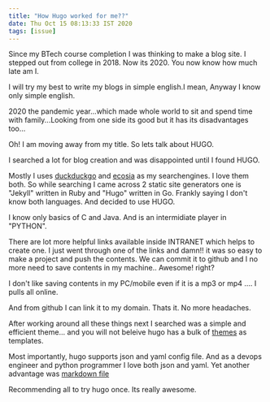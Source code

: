 ```yaml
---
title: "How Hugo worked for me??"
date: Thu Oct 15 08:13:33 IST 2020
tags: [issue]
---
```


Since my BTech course completion I was thinking to make a blog site. I stepped out from college in 2018. Now its 2020. You now know how much late am I.

I will try my best to write my blogs in simple english.I mean, Anyway I know only simple english.

2020 the pandemic year...which made whole world to sit and spend time with family...Looking from one side its good but it has its disadvantages too...

Oh! I am moving away from my title. So lets talk about HUGO.

I searched a lot for blog creation and was disappointed until I found HUGO. 

Mostly I uses [duckduckgo](https://duckduckgo.com/) and [ecosia](https://www.ecosia.org/?c=en) as my searchengines. I love them both. So while searching I came across 2 static site generators one is "Jekyll" written in Ruby and "Hugo" written in Go. Frankly saying I don't know both languages. And decided to use HUGO. 

I know only basics of C and Java. And is an intermidiate player in "PYTHON". 

There are lot more helpful links available inside INTRANET which helps to create one. I just went through one of the links and damn!! it was so easy to make a project and push the contents. We can commit it to github and I no more need to save contents in my machine.. Awesome! right? 

I don't like saving contents in my PC/mobile even if it is a mp3 or mp4 .... I pulls all online.

And from github I can link it to my domain. Thats it. No more headaches.

After working around all these things next I searched was a simple and efficient theme... and you will not beleive hugo has a bulk of [themes](https://themes.gohugo.io/) as templates. 

Most importantly, hugo supports json and yaml config file. And as a devops engineer and python programmer I love both json and yaml. Yet another advantage was [markdown file](https://www.markdownguide.org/getting-started/)

Recommending all to try hugo once. Its really awesome.
